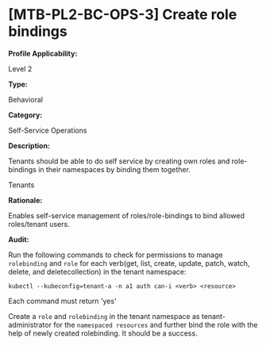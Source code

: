 # [MTB-PL2-BC-OPS-3] Create role bindings

**Profile Applicability:**

Level 2

**Type:**

Behavioral

**Category:**

Self-Service Operations

**Description:**

Tenants should be able to do self service by creating own roles and role-bindings in their namespaces by binding them together.

Tenants

**Rationale:**

Enables self-service management of roles/role-bindings to bind allowed roles/tenant users.

**Audit:**

Run the following commands to check for permissions to manage `rolebinding` and `role` for each verb(get, list, create, update, patch, watch, delete, and deletecollection) in the tenant namespace:

    kubectl --kubeconfig=tenant-a -n a1 auth can-i <verb> <resource>

Each command must return 'yes'

Create a `role` and `rolebinding` in the tenant namespace as tenant-administrator for the `namespaced resources` and further bind the role with the help of newly created rolebinding. It should be a success.
